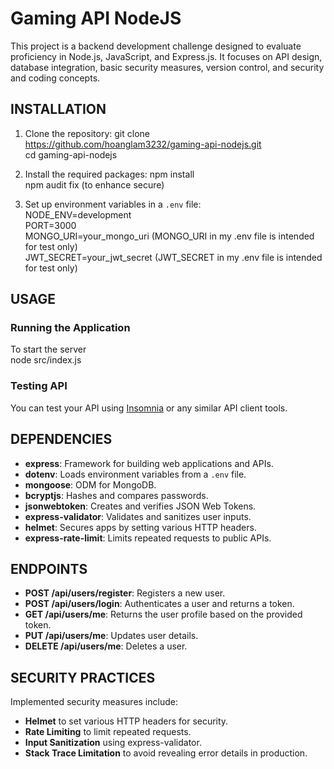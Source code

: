 # Gaming API NodeJS

This project is a backend development challenge designed to evaluate proficiency in Node.js, JavaScript, and Express.js. It focuses on API design, database integration, basic security measures, version control, and security and coding concepts.

## INSTALLATION

1. Clone the repository:
   git clone https://github.com/hoanglam3232/gaming-api-nodejs.git
   <br> cd gaming-api-nodejs

2. Install the required packages:
   npm install
   <br> npm audit fix (to enhance secure)

3. Set up environment variables in a `.env` file:
   <br> NODE_ENV=development
   <br> PORT=3000
   <br> MONGO_URI=your_mongo_uri (MONGO_URI in my .env file is intended for test only)
   <br> JWT_SECRET=your_jwt_secret (JWT_SECRET in my .env file is intended for test only)

## USAGE

### Running the Application

To start the server
<br> node src/index.js

### Testing API

You can test your API using [Insomnia](https://insomnia.rest/download) or any similar API client tools.

## DEPENDENCIES

- **express**: Framework for building web applications and APIs.
- **dotenv**: Loads environment variables from a `.env` file.
- **mongoose**: ODM for MongoDB.
- **bcryptjs**: Hashes and compares passwords.
- **jsonwebtoken**: Creates and verifies JSON Web Tokens.
- **express-validator**: Validates and sanitizes user inputs.
- **helmet**: Secures apps by setting various HTTP headers.
- **express-rate-limit**: Limits repeated requests to public APIs.

## ENDPOINTS

- **POST /api/users/register**: Registers a new user.
- **POST /api/users/login**: Authenticates a user and returns a token.
- **GET /api/users/me**: Returns the user profile based on the provided token.
- **PUT /api/users/me**: Updates user details.
- **DELETE /api/users/me**: Deletes a user.

## SECURITY PRACTICES

Implemented security measures include:

- **Helmet** to set various HTTP headers for security.
- **Rate Limiting** to limit repeated requests.
- **Input Sanitization** using express-validator.
- **Stack Trace Limitation** to avoid revealing error details in production.
